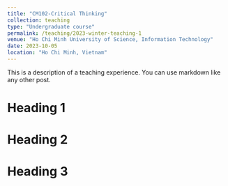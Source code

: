 ```yaml
---
title: "CM102-Critical Thinking"
collection: teaching
type: "Undergraduate course"
permalink: /teaching/2023-winter-teaching-1
venue: "Ho Chi Minh University of Science, Information Technology"
date: 2023-10-05
location: "Ho Chi Minh, Vietnam"
---
```


This is a description of a teaching experience. You can use markdown like any other post.

Heading 1
======

Heading 2
======

Heading 3
======